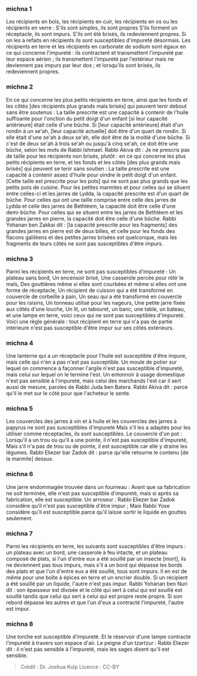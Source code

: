 
### michna 1
Les récipients en bois, les récipients en cuir, les récipients en os ou les récipients en verre : S'ils sont simples, ils sont propres S'ils forment un réceptacle, ils sont impurs. S'ils ont été brisés, ils redeviennent propres. Si on les a refaits en récipients ils sont susceptibles d'impureté désormais. Les récipients en terre et les récipients en carbonate de sodium sont égaux en ce qui concerne l'impureté : ils contractent et transmettent l'impureté par leur espace aérien ; ils transmettent l'impureté par l'extérieur mais ne deviennent pas impurs par leur dos ; et lorsqu'ils sont brisés, ils redeviennent propres.

### michna 2
En ce qui concerne les plus petits récipients en terre, ainsi que les fonds et les côtés [des récipients plus grands mais brisés] qui peuvent tenir debout sans être soutenus : La taille prescrite est une capacité à contenir de l'huile suffisante pour l'onction du petit doigt d'un enfant [si leur capacité antérieure] était celle d'une bûche. Si [leur capacité antérieure] était d'un rondin à un se'ah, [leur capacité actuelle] doit être d'un quart de rondin. Si elle était d'une se'ah à deux se'ah, elle doit être de la moitié d'une bûche. Si c'est de deux se'ah à trois se'ah ou jusqu'à cinq se'ah, ce doit être une bûche, selon les mots de Rabbi Ishmael. Rabbi Akiva dit : Je ne prescris pas de taille pour les récipients non brisés, plutôt : en ce qui concerne les plus petits récipients en terre, et les fonds et les côtés [des plus grands mais brisés] qui peuvent se tenir sans soutien : La taille prescrite est une capacité à contenir assez d'huile pour oindre le petit doigt d'un enfant. [Cette taille est prescrite pour les pots] qui ne sont pas plus grands que les petits pots de cuisine. Pour les petites marmites et pour celles qui se situent entre celles-ci et les jarres de Lydda, la capacité prescrite est d'un quart de bûche. Pour celles qui ont une taille comprise entre celle des jarres de Lydda et celle des jarres de Bethléem, la capacité doit être celle d'une demi-bûche. Pour celles qui se situent entre les jarres de Bethléem et les grandes jarres en pierre, la capacité doit être celle d'une bûche. Rabbi Yohanan ben Zakkai dit : [la capacité prescrite pour les fragments] des grandes jarres en pierre est de deux billes, et celle pour les fonds des flacons galiléens et des petites jarres brisées est quelconque, mais les fragments de leurs côtés ne sont pas susceptibles d'être impurs.

### michna 3
Parmi les récipients en terre, ne sont pas susceptibles d'impureté : Un plateau sans bord, Un encensoir brisé, Une casserole percée pour rôtir le maïs, Des gouttières même si elles sont courbées et même si elles ont une forme de réceptacle, Un récipient de cuisson qui a été transformé en couvercle de corbeille à pain, Un seau qui a été transformé en couvercle pour les raisins, Un tonneau utilisé pour les nageurs, Une petite jarre fixée aux côtés d'une louche, Un lit, un tabouret, un banc, une table, un bateau, et une lampe en terre, voici ceux qui ne sont pas susceptibles d'impureté. Voici une règle générale : tout récipient en terre qui n'a pas de partie intérieure n'est pas susceptible d'être impur sur ses côtés extérieurs.

### michna 4
Une lanterne qui a un réceptacle pour l'huile est susceptible d'être impure, mais celle qui n'en a pas n'est pas susceptible. Un moule de potier sur lequel on commence à façonner l'argile n'est pas susceptible d'impureté, mais celui sur lequel on le termine l'est. Un entonnoir à usage domestique n'est pas sensible à l'impureté, mais celui des marchands l'est car il sert aussi de mesure, paroles de Rabbi Juda ben Batera. Rabbi Akiva dit : parce qu'il le met sur le côté pour que l'acheteur le sente.

### michna 5
Les couvercles des jarres à vin et à huile et les couvercles des jarres à papyrus ne sont pas susceptibles d'impureté Mais s'il les a adaptés pour les utiliser comme réceptacles, ils sont susceptibles. Le couvercle d'un pot : Lorsqu'il a un trou ou qu'il a une pointe, il n'est pas susceptible d'impureté, Mais s'il n'a pas de trou ou de pointe, il est susceptible car elle y draine les légumes. Rabbi Eliezer bar Zadok dit : parce qu'elle retourne le contenu [de la marmite] dessus.

### michna 6
Une jarre endommagée trouvée dans un fourneau : Avant que sa fabrication ne soit terminée, elle n'est pas susceptible d'impureté, mais si après sa fabrication, elle est susceptible. Un arroseur : Rabbi Eliezer bar Zadok considère qu'il n'est pas susceptible d'être impur ; Mais Rabbi Yose considère qu'il est susceptible parce qu'il laisse sortir le liquide en gouttes seulement.

### michna 7
Parmi les récipients en terre, les suivants sont susceptibles d'être impurs : un plateau avec un bord, une casserole à feu intacte, et un plateau composé de plats, si l'un d'entre eux a été souillé par un insecte [mort], ils ne deviennent pas tous impurs, mais s'il a un bord qui dépasse les bords des plats et que l'un d'entre eux a été souillé, tous sont impurs. Il en est de même pour une boîte à épices en terre et un encrier double. Si un récipient a été souillé par un liquide, l'autre n'est pas impur. Rabbi Yohanan ben Nuri dit : son épaisseur est divisée et le côté qui sert à celui qui est souillé est souillé tandis que celui qui sert à celui qui est propre reste propre. Si son rebord dépasse les autres et que l'un d'eux a contracté l'impureté, l'autre est impur.

### michna 8
Une torche est susceptible d'impureté. Et le réservoir d'une lampe contracte l'impureté à travers son espace d'air. Le peigne d'un tzartzur : Rabbi Eliezer dit : il n'est pas sensible à l'impureté, mais les sages disent qu'il est sensible.

>Crédit : Dr. Joshua Kulp
>Licence : CC-BY